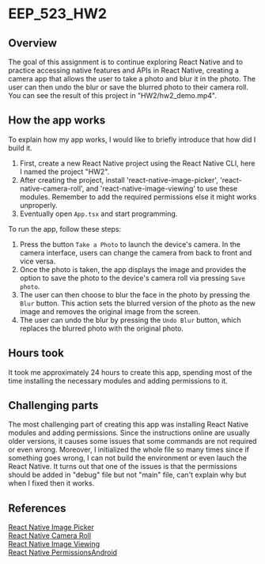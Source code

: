 # EEP_523_HW2

## Overview
The goal of this assignment is to continue exploring React Native and to practice accessing native features and APIs in React Native, creating a camera app that allows the user to take a photo and blur it in the photo. The user can then undo the blur or save the blurred photo to their camera roll. You can see the result of this project in "HW2/hw2_demo.mp4".

## How the app works
To explain how my app works, I would like to briefly introduce that how did I build it. 
1. First, create a new React Native project using the React Native CLI, here I named the project "HW2". 
2. After creating the project, install 'react-native-image-picker', 'react-native-camera-roll', and 'react-native-image-viewing' to use these modules. Remember to add the required permissions else it might works unproperly. 
3. Eventually open `App.tsx` and start programming.

To run the app, follow these steps:
1. Press the button `Take a Photo` to launch the device's camera. In the camera interface, users can change the camera from back to front and vice versa. 
2. Once the photo is taken, the app displays the image and provides the option to save the photo to the device's camera roll via pressing `Save photo`. 
3. The user can then choose to blur the face in the photo by pressing the `Blur` button. This action sets the blurred version of the photo as the new image and removes the original image from the screen. 
4. The user can undo the blur by pressing the `Undo Blur` button, which replaces the blurred photo with the original photo.


## Hours took
It took me approximately 24 hours to create this app, spending most of the time installing the necessary modules and adding permissions to it.

## Challenging parts
The most challenging part of creating this app was installing React Native modules and adding permissions. Since the instructions online are usually older versions, it causes some issues that some commands are not required or even wrong. Moreover, I initialized the whole file so many times since if something goes wrong, I can not build the environment or even lauch the React Native. It turns out that one of the issues is that the permissions should be added in "debug" file but not "main" file, can't explain why but when I fixed then it works.

## References<br>
[React Native Image Picker](https://github.com/react-native-image-picker/react-native-image-picker)<br>
[React Native Camera Roll](https://github.com/react-native-cameraroll/react-native-cameraroll)<br>
[React Native Image Viewing](https://github.com/jobtoday/react-native-image-viewing)<br>
[React Native PermissionsAndroid](https://reactnative.dev/docs/permissionsandroid)<br>
